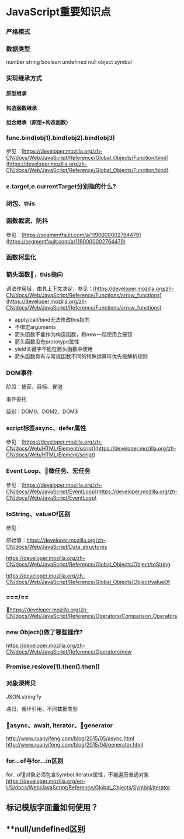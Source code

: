 # JavaScript重要知识点

### **严格模式**

### **数据类型**

number string boolean undefined null object symbol

### **实现继承方式**

#### **原型继承**
#### **构造函数继承**
#### **组合继承（原型+构造函数）**

### **func.bind(obj1).bind(obj2).bind(obj3)**

参见：[https://developer.mozilla.org/zh-CN/docs/Web/JavaScript/Reference/Global_Objects/Function/bind](https://developer.mozilla.org/zh-CN/docs/Web/JavaScript/Reference/Global_Objects/Function/bind)

### **e.target,e.currentTarget分别指的什么?**

### **闭包、this**

### **函数截流、防抖**

参见：[https://segmentfault.com/a/1190000002764479](https://segmentfault.com/a/1190000002764479)

### **函数柯里化**

### **箭头函数，this指向**

词法作用域，由其上下文决定，参见：[https://developer.mozilla.org/zh-CN/docs/Web/JavaScript/Reference/Functions/arrow_functions](https://developer.mozilla.org/zh-CN/docs/Web/JavaScript/Reference/Functions/arrow_functions)
  - apply/call/bind无法修改this指向
  - 不绑定arguments
  - 箭头函数不能作为构造函数，和new一起使用会报错
  - 箭头函数没有prototype属性
  - yield关键字不能在箭头函数中使用
  - 箭头函数具有与常规函数不同的特殊运算符优先级解析规则

### **DOM事件**

阶段：捕获、目标、冒泡

事件委托

级别：DOM0、DOM2、DOM3

### **script标签async、defer属性**

参见：[https://developer.mozilla.org/zh-CN/docs/Web/HTML/Element/script](https://developer.mozilla.org/zh-CN/docs/Web/HTML/Element/script)

### **Event Loop、微任务、宏任务**

参见：[https://developer.mozilla.org/zh-CN/docs/Web/JavaScript/EventLoop](https://developer.mozilla.org/zh-CN/docs/Web/JavaScript/EventLoop)

### **toString、valueOf区别**

参见：

原始值：https://developer.mozilla.org/zh-CN/docs/Web/JavaScript/Data_structures

https://developer.mozilla.org/zh-CN/docs/Web/JavaScript/Reference/Global_Objects/Object/toString

https://developer.mozilla.org/zh-CN/docs/Web/JavaScript/Reference/Global_Objects/Object/valueOf

### **===/==**

https://developer.mozilla.org/zh-CN/docs/Web/JavaScript/Reference/Operators/Comparison_Operators

### **new Object()做了哪些操作?**

https://developer.mozilla.org/zh-CN/docs/Web/JavaScript/Reference/Operators/new

### **Promise.reslove(1).then().then()**

### **对象深拷贝**

JSON.stringify

递归，循环引用，不同数据类型

### **async、await, iterator、generator**

http://www.ruanyifeng.com/blog/2015/05/async.html
http://www.ruanyifeng.com/blog/2015/04/generator.html

### **for...of与for…in区别**

for…of对象必须包含Symbol.iterator属性，不能遍历普通对象
https://developer.mozilla.org/en-US/docs/Web/JavaScript/Reference/Global_Objects/Symbol/iterator

## **标记模版字面量如何使用？**

## **null/undefined区别

